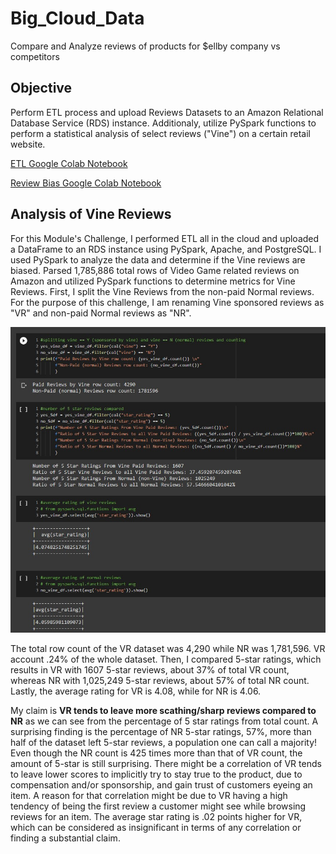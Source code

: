 # Big_Cloud_Data
Compare and Analyze reviews of products for $ellby company vs competitors

## Objective
Perform ETL process and upload Reviews Datasets to an Amazon Relational Database Service (RDS) instance. Additionaly, utilize PySpark functions to perform a statistical analysis of select reviews ("Vine") on a certain retail website.


[ETL Google Colab Notebook](https://colab.research.google.com/drive/1-j-02-P2hePB4PRMNIUgsDhH0noo5gYW?usp=sharing)

[Review Bias Google Colab Notebook](https://colab.research.google.com/drive/14n41NRHli_cHEuPJGs5pg58m6sNxxHld?usp=sharing)


## Analysis of Vine Reviews
For this Module's Challenge, I performed ETL all in the cloud and uploaded a DataFrame to an RDS instance using PySpark, Apache, and PostgreSQL. I used PySpark to analyze the data and determine if the Vine reviews are biased. Parsed 1,785,886 total rows of Video Game related reviews on Amazon and utilized PySpark functions to determine metrics for Vine Reviews. First, I split the Vine Reviews from the non-paid Normal reviews. For the purpose of this challenge, I am renaming Vine sponsored reviews as "VR" and non-paid Normal reviews as "NR".


![snip](pyspark1.jpg)

The total row count of the VR dataset was 4,290 while NR was 1,781,596. VR account .24% of the whole dataset. Then, I compared 5-star ratings, which results in VR with 1607 5-star reviews, about 37% of total VR count, whereas NR with 1,025,249 5-star reviews, about 57% of total NR count. Lastly, the average rating for VR is 4.08, while for NR is 4.06.
 
My claim is **VR tends to leave more scathing/sharp reviews compared to NR** as we can see from the percentage of 5 star ratings from total count. A surprising finding is the percentage of NR 5-star ratings, 57%, more than half of the dataset left 5-star reviews, a population one can call a majority! Even though the NR count is 425 times more than that of VR count, the amount of 5-star is still surprising. There might be a correlation of VR tends to leave lower scores to implicitly try to stay true to the product, due to compensation and/or sponsorship, and gain trust of customers eyeing an item. A reason for that correlation might be due to VR having a high tendency of being the first review a customer might see while browsing reviews for an item. The average star rating is .02 points higher for VR, which can be considered as insignificant in terms of any correlation or finding a substantial claim.



